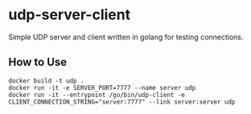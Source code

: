 # udp-server-client
Simple UDP server and client written in golang for testing connections.

## How to Use

```
docker build -t udp .
docker run -it -e SERVER_PORT=7777 --name server udp
docker run -it --entrypoint /go/bin/udp-client -e CLIENT_CONNECTION_STRING="server:7777" --link server:server udp
```